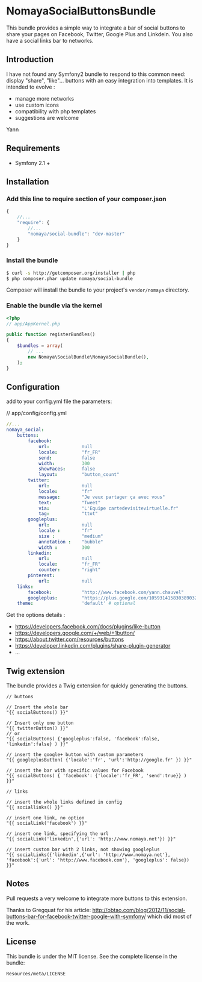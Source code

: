 NomayaSocialButtonsBundle
=========================

This bundle provides a simple way to integrate a bar of social buttons to share your pages on Facebook, Twitter, Google Plus and Linkdein.
You also have a social links bar to networks.

## Introduction

I have not found any Symfony2 bundle to respond to this common need: display "share", "like"... buttons with an easy integration into templates.
It is intended to evolve :
- manage more networks 
- use custom icons
- compatibility with php templates
- suggestions are welcome

Yann

## Requirements

* Symfony 2.1 +

## Installation

### Add this line to require section of your composer.json

``` js
{
    //...
    "require": {
        //...
        "nomaya/social-bundle": "dev-master"
    }
}
```

### Install the bundle

``` bash
$ curl -s http://getcomposer.org/installer | php
$ php composer.phar update nomaya/social-bundle
```

Composer will install the bundle to your project's `vendor/nomaya` directory.

### Enable the bundle via the kernel

``` php
<?php
// app/AppKernel.php

public function registerBundles()
{
    $bundles = array(
        // ...
        new Nomaya\SocialBundle\NomayaSocialBundle(),
    );
}
```

## Configuration

add to your config.yml file the parameters:

// app/config/config.yml

``` yaml
//...
nomaya_social:
    buttons:
        facebook:
            url:            null
            locale:         "fr_FR"
            send:           false
            width:          300
            showFaces:      false
            layout:         "button_count"
        twitter:
            url:            null
            locale:         "fr"
            message:        "Je veux partager ça avec vous"
            text:           "Tweet"
            via:            "L'Equipe cartedevisitevirtuelle.fr"
            tag:            "ttot"
        googleplus:
            url:            null
            locale :        "fr"
            size :          "medium"
            annotation :    "bubble"
            width :         300
        linkedin:            
            url:            null
            locale:         "fr_FR"
            counter:        "right"
        pinterest:
            url:            null
    links: 
        facebook:           "http://www.facebook.com/yann.chauvel"
        googleplus:         "https://plus.google.com/105931415830389032796"
    theme:                  'default' # optional
```

Get the options details : 
- https://developers.facebook.com/docs/plugins/like-button
- https://developers.google.com/+/web/+1button/
- https://about.twitter.com/resources/buttons
- https://developer.linkedin.com/plugins/share-plugin-generator
- ...



## Twig extension

The bundle provides a Twig extension for quickly generating the buttons.

``` twig
// buttons

// Insert the whole bar
"{{ socialButtons() }}"

// Insert only one button
"{{ twitterButton() }}"
// or
"{{ socialButtons( {'googleplus':false, 'facebook':false, 'linkedin':false} ) }}"

// insert the google+ button with custom parameters
"{{ googleplusButton( {'locale':'fr', 'url':'http://google.fr' }) }}"

// insert the bar with specific values for Facebook
"{{ socialButtons( { 'facebook': {'locale':'fr_FR', 'send':true}} ) }}"

// links

// insert the whole links defined in config
"{{ sociallinks() }}"

// insert one link, no option
"{{ socialLink('facebook') }}"

// insert one link, specifying the url
"{{ socialLink('linkedin',{'url': 'http://www.nomaya.net'}) }}"

// insert custom bar with 2 links, not showing googleplus
"{{ socialLinks({'linkedin',{'url': 'http://www.nomaya.net'}, 'facebook':{'url': 'http://www.facebook.com'}, 'googleplus': false}) }}"
```
## Notes

Pull requests a very welcome to integrate more buttons to this extension.

Thanks to Gregquat for his article: http://obtao.com/blog/2012/11/social-buttons-bar-for-facebook-twitter-google-with-symfony/ which did most of the work.

## License

This bundle is under the MIT license. See the complete license in the bundle:

    Resources/meta/LICENSE
